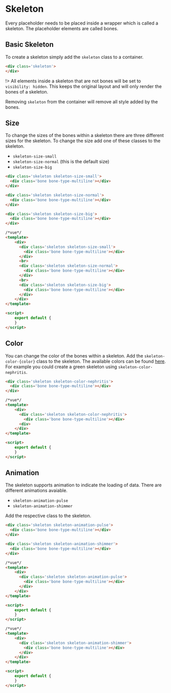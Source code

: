 # Skeleton

Every placeholder needs to be placed inside a wrapper which is called a skeleton. The placeholder elements are called bones. 

## Basic Skeleton

To create a skeleton simply add the `skeleton` class to a container.

```html
<div class='skeleton'>
</div>
```

!> All elements inside a skeleton that are not bones will be set to `visibility: hidden`. This keeps the original layout and will only render the bones of a skeleton. 

Removing `skeleton` from the container will remove all style added by the bones.

## Size

To change the sizes of the bones within a skeleton there are three different sizes for the skeleton. To change the size add one of these classes to the skeleton.

- `skeleton-size-small`
- `skeleton-size-normal` (this is the default size)
- `skeleton-size-big`

```html
<div class='skeleton skeleton-size-small'>
  <div class='bone bone-type-multiline'></div>
</div>

<div class='skeleton skeleton-size-normal'>
  <div class='bone bone-type-multiline'></div>
</div>

<div class='skeleton skeleton-size-big'>
  <div class='bone bone-type-multiline'></div>
</div>
```

```html
/*vue*/
<template>
    <div>
      <div class='skeleton skeleton-size-small'>
        <div class='bone bone-type-multiline'></div>
      </div>
      <br>
      <div class='skeleton skeleton-size-normal'>
        <div class='bone bone-type-multiline'></div>
      </div>
      <br>
      <div class='skeleton skeleton-size-big'>
        <div class='bone bone-type-multiline'></div>
      </div>
    </div>
</template>

<script>
    export default {
    }
</script>
```

## Color

You can change the color of the bones within a skeleton. Add the `skeleton-color-{color}` class to the skeleton. The available colors can be found [here](https://flatuicolors.com/palette/defo). For example you could create a green skeleton using `skeleton-color-nephritis`.

```html
<div class='skeleton skeleton-color-nephritis'>
  <div class='bone bone-type-multiline'></div>
</div>
```

```html
/*vue*/
<template>
    <div>
      <div class='skeleton skeleton-color-nephritis'>
        <div class='bone bone-type-multiline'></div>
      <div>
    </div>
</template>

<script>
    export default {
    }
</script>
```


## Animation

The skeleton supports animation to indicate the loading of data. There are different animations avaiable.

- `skeleton-animation-pulse`
- `skeleton-animation-shimmer`


Add the respective class to the skeleton.


```html
<div class='skeleton skeleton-animation-pulse'>
  <div class='bone bone-type-multiline'></div>
</div>

<div class='skeleton skeleton-animation-shimmer'>
  <div class='bone bone-type-multiline'></div>
</div>
```

```html
/*vue*/
<template>
    <div>
      <div class='skeleton skeleton-animation-pulse'>
        <div class='bone bone-type-multiline'></div>
      </div>
    </div>
</template>

<script>
    export default {
    }
</script>
```

```html
/*vue*/
<template>
    <div>
      <div class='skeleton skeleton-animation-shimmer'>
        <div class='bone bone-type-multiline'></div>
      </div>
    </div>
</template>

<script>
    export default {
    }
</script>
```
